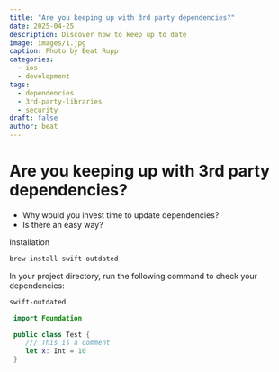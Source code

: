 ```yaml
---
title: "Are you keeping up with 3rd party dependencies?"
date: 2025-04-25
description: Discover how to keep up to date
image: images/1.jpg
caption: Photo by Beat Rupp
categories:
  - ios
  - development
tags:
  - dependencies
  - 3rd-party-libraries
  - security
draft: false
author: beat
---
```


# Are you keeping up with 3rd party dependencies?

- Why would you invest time to update dependencies?
- Is there an easy way?

Installation

```bash
brew install swift-outdated
```

In your project directory, run the following command to check your dependencies:

```bash
swift-outdated
```

```swift
 import Foundation

 public class Test {
    /// This is a comment
    let x: Int = 10
 }
```
